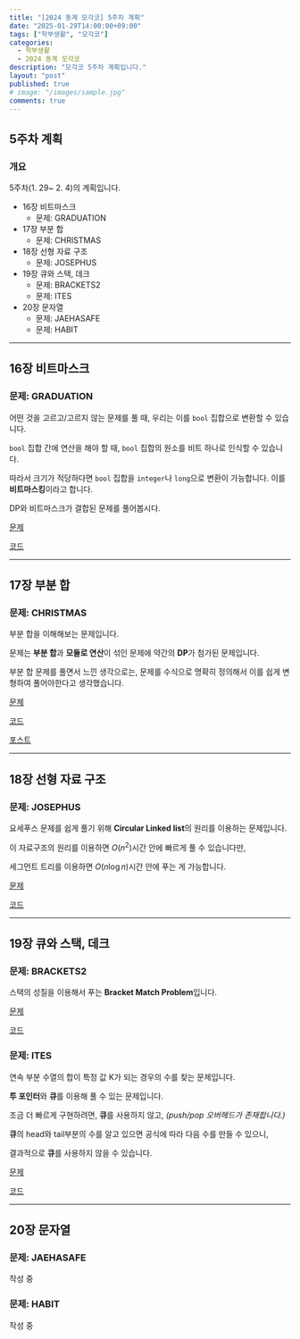 ```yaml
---
title: "[2024 동계 모각코] 5주차 계획"
date: "2025-01-29T14:00:00+09:00"
tags: ["학부생활", "모각코"]
categories: 
  - 학부생활
  - 2024 동계 모각코
description: "모각코 5주차 계획입니다."
layout: "post"
published: true
# image: "/images/sample.jpg"
comments: true
---
```


## 5주차 계획
### 개요
5주차(1. 29~ 2. 4)의 계획입니다.
- 16장 비트마스크
  - 문제: GRADUATION
- 17장 부분 합
  - 문제: CHRISTMAS
- 18장 선형 자료 구조
  - 문제: JOSEPHUS
- 19장 큐와 스택, 데크
  - 문제: BRACKETS2
  - 문제: ITES
- 20장 문자열
  - 문제: JAEHASAFE
  - 문제: HABIT

* * *

## 16장 비트마스크
### 문제: GRADUATION
어떤 것을 고르고/고르지 않는 문제를 풀 때, 우리는 이를 `bool` 집합으로 변환할 수 있습니다.

`bool` 집합 간에 연산을 해야 할 때, `bool` 집합의 원소를 비트 하나로 인식할 수 있습니다.

따라서 크기가 적당하다면 `bool` 집합을 `integer`나 `long`으로 변환이 가능합니다. 이를 **비트마스킹**이라고 합니다.

DP와 비트마스크가 결합된 문제를 풀어봅시다.

[문제](https://algospot.com/judge/problem/read/GRADUATION)

[코드](https://github.com/sossos5989/algorithm/blob/main/algospot/graduation.cc)

* * *

## 17장 부분 합
### 문제: CHRISTMAS  
부분 합을 이해해보는 문제입니다.

문제는 **부분 합**과 **모듈로 연산**이 섞인 문제에 약간의 **DP**가 첨가된 문제입니다.

부분 합 문제를 풀면서 느낀 생각으로는, 문제를 수식으로 명확히 정의해서 이를 쉽게 변형하여 풀어야한다고 생각했습니다.

[문제](https://algospot.com/judge/problem/read/CHRISTMAS)

[코드](https://github.com/sossos5989/algorithm/blob/main/algospot/christmas.cc)

[포스트](https://sossos5989.github.io/posts/%EC%95%8C%EA%B3%A0%EB%A6%AC%EC%A6%98/%EC%A2%85%EB%A7%8C%EB%B6%81/14/)

* * *

## 18장 선형 자료 구조
### 문제: JOSEPHUS  
요세푸스 문제를 쉽게 풀기 위해 **Circular Linked list**의 원리를 이용하는 문제입니다.

이 자료구조의 원리를 이용하면 $O(n^2)$시간 안에 빠르게 풀 수 있습니다만,

세그먼트 트리를 이용하면 $O(n \log n)$시간 안에 푸는 게 가능합니다.

[문제](https://algospot.com/judge/problem/read/JOSEPHUS)

[코드](https://github.com/sossos5989/algorithm/blob/main/algospot/josephus.cc)

* * *

## 19장 큐와 스택, 데크
### 문제: BRACKETS2  
스택의 성질을 이용해서 푸는 **Bracket Match Problem**입니다.

[문제](https://algospot.com/judge/problem/read/BRACKETS2)

[코드](https://github.com/sossos5989/algorithm/blob/main/algospot/brackets2.cc)

### 문제: ITES  
연속 부분 수열의 합이 특정 값 K가 되는 경우의 수를 찾는 문제입니다.

**투 포인터**와 **큐**를 이용해 풀 수 있는 문제입니다.

조금 더 빠르게 구현하려면, **큐**를 사용하지 않고, *(push/pop 오버헤드가 존재합니다.)*

**큐**의 head와 tail부분의 수를 알고 있으면 공식에 따라 다음 수를 만들 수 있으니, 

결과적으로 **큐**를 사용하지 않을 수 있습니다.

[문제](https://algospot.com/judge/problem/read/ITES)

[코드](https://github.com/sossos5989/algorithm/blob/main/algospot/ites.cc)

* * *

## 20장 문자열
### 문제: JAEHASAFE  
작성 중  

### 문제: HABIT  
작성 중
